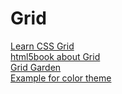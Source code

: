# Grid
[Learn CSS Grid](https://learncssgrid.com/)
\
[html5book about Grid](https://html5book.ru/css-grid/)
\
[Grid Garden](https://cssgridgarden.com/#ru)
\
[Example for color theme](https://matruecannabis.com/en/experience/create)


